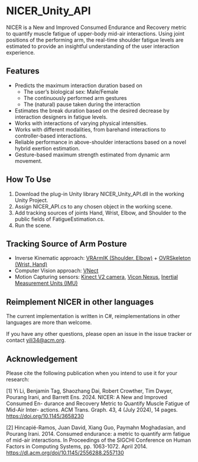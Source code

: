 # NICER_Unity_API
 
NICER is a New and Improved Consumed Endurance and Recovery metric to quantify muscle fatigue of upper-body mid-air interactions. Using joint positions of the performing arm, the real-time shoulder fatigue levels are estimated to provide an insightful understanding of the user interaction experience.

## Features
* Predicts the maximum interaction duration based on
  * The user’s biological sex: Male/Female
  * The continuously performed arm gestures
  * The (natural) pause taken during the interaction
* Estimates the break duration based on the desired decrease by interaction designers in fatigue levels.
* Works with interactions of varying physical intensities.
* Works with different modalities, from barehand interactions to controller-based interactions.
* Reliable performance in above-shoulder interactions based on a novel hybrid exertion estimation.
* Gesture-based maximum strength estimated from dynamic arm movement.

## How To Use
1. Download the plug-in Unity library NICER_Unity_API.dll in the working Unity Project.
2. Assign NICER_API.cs to any chosen object in the working scene.
3. Add tracking sources of joints Hand, Wrist, Elbow, and Shoulder to the public fields of FatigueEstimation.cs.
4. Run the scene.

## Tracking Source of Arm Posture
* Inverse Kinematic approach: [VRArmIK (Shoulder, Elbow)](https://github.com/dabeschte/VRArmIK?tab=readme-ov-file) + [OVRSkeleton (Wrist, Hand)](https://developer.oculus.com/reference/unity/v64/class_o_v_r_skeleton/) 
* Computer Vision approach:  [VNect](https://dl.acm.org/doi/abs/10.1145/3072959.3073596?casa_token=XTtT2sIzTUUAAAAA:7tISEOf7lO3jIVOHM54kAtmcksxW7IenhQblQ2Ewnf3LdRqKKqRHQcSrRJ95ToYGaE_PrawhWUB_8w)
* Motion Capturing sensors: [Kinect V2 camera](https://learn.microsoft.com/en-us/windows/apps/design/devices/kinect-for-windows), [Vicon Nexus](https://www.vicon.com/software/nexus/), [Inertial Measurement Units (IMU)](https://www.movella.com/products/wearables/xsens-mtw-awinda)

## Reimplement NICER in other languages
The current implementation is written in C#, reimplementations in other languages are more than welcome.

If you have any other questions, please open an issue in the issue tracker or contact yili34@acm.org.

## Acknowledgement
Please cite the following publication when you intend to use it for your research:

[1] Yi Li, Benjamin Tag, Shaozhang Dai, Robert Crowther, Tim Dwyer, Pourang
Irani, and Barrett Ens. 2024. NICER: A New and Improved Consumed En-
durance and Recovery Metric to Quantify Muscle Fatigue of Mid-Air Inter-
actions. ACM Trans. Graph. 43, 4 (July 2024), 14 pages. https://doi.org/10.1145/3658230

[2] Hincapié-Ramos, Juan David, Xiang Guo, Paymahn Moghadasian, and Pourang Irani. 2014. Consumed endurance: a metric to quantify arm fatigue of mid-air interactions. In Proceedings of the SIGCHI Conference on Human Factors in Computing Systems, pp. 1063-1072. April 2014. https://dl.acm.org/doi/10.1145/2556288.2557130
